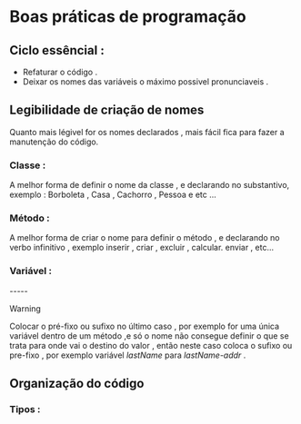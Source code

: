 # Boas práticas de programação 

## Ciclo essêncial : 

* Refaturar o código .
* Deixar os nomes das variáveis o máximo possivel pronunciaveis .



## Legibilidade de criação de nomes

<p> Quanto mais légivel for os nomes declarados , mais fácil fica para fazer a manutenção do código. </p>

### Classe :
 
<p> A melhor forma de definir o nome da classe , e declarando no substantivo, exemplo : Borboleta , Casa , Cachorro , Pessoa e etc ... </p>

### Método :

<p> A melhor forma de criar o nome para definir o método , e declarando no verbo infinitivo , exemplo  inserir , criar , excluir , calcular. enviar , etc... </p>

### Variável : 

<p> ----- </p>

> [!Warning] 
> Colocar o pré-fixo ou sufixo no último caso ,
> por exemplo for uma única variável dentro 
> de um método ,e só o nome não consegue definir
> o que se trata para onde vai o destino do valor ,
> então neste caso coloca o sufixo 
> ou pre-fixo , por exemplo variável _lastName_ 
> para _lastName-addr_  .


## Organização do código

### Tipos  :